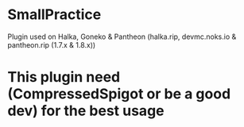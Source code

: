 # SmallPractice

Plugin used on Halka, Goneko & Pantheon (halka.rip, devmc.noks.io & pantheon.rip (1.7.x & 1.8.x))

# This plugin need (CompressedSpigot or be a good dev) for the best usage
